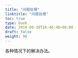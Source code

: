 ```yaml
---
title: "问题处理"
linktitle: "问题处理"
toc: true
type: book
date: 2018-08-30T16:40:48+08:00
draft: false
weight: 90
---
```


各种情况下的解决办法。
